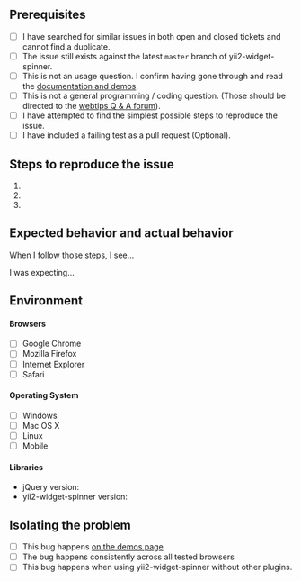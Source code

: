 ## Prerequisites

- [ ] I have searched for similar issues in both open and closed tickets and cannot find a duplicate.
- [ ] The issue still exists against the latest `master` branch of yii2-widget-spinner.
- [ ] This is not an usage question. I confirm having gone through and read the [documentation and demos](http://demos.krajee.com/widget-details/spinner).
- [ ] This is not a general programming / coding question. (Those should be directed to the [webtips Q & A forum](http://webtips.krajee.com/questions)).
- [ ] I have attempted to find the simplest possible steps to reproduce the issue.
- [ ] I have included a failing test as a pull request (Optional).

## Steps to reproduce the issue

1.
2.
3.

## Expected behavior and actual behavior

When I follow those steps, I see...

I was expecting...

## Environment

#### Browsers

- [ ] Google Chrome
- [ ] Mozilla Firefox
- [ ] Internet Explorer
- [ ] Safari

#### Operating System

- [ ] Windows
- [ ] Mac OS X
- [ ] Linux
- [ ] Mobile

#### Libraries

- jQuery version:
- yii2-widget-spinner version:

## Isolating the problem

- [ ] This bug happens [on the demos page](http://demos.krajee.com/widget-details/spinner)
- [ ] The bug happens consistently across all tested browsers
- [ ] This bug happens when using yii2-widget-spinner without other plugins.